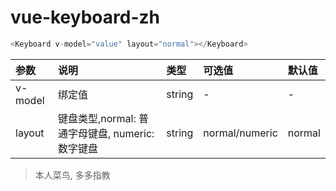 # vue-keyboard-zh

```JavaScript
<Keyboard v-model="value" layout="normal"></Keyboard>
```

| 参数    | 说明                                             | 类型   | 可选值         | 默认值 |
| :------ | :----------------------------------------------- | :----- | :------------- | :----- |
| v-model | 绑定值                                           | string | -              | -      |
| layout  | 键盘类型,normal: 普通字母键盘, numeric: 数字键盘 | string | normal/numeric | normal |

> 本人菜鸟, 多多指教
